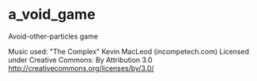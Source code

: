 # a_void_game
Avoid-other-particles game

Music used:
"The Complex"
Kevin MacLeod (incompetech.com)
Licensed under Creative Commons: By Attribution 3.0
http://creativecommons.org/licenses/by/3.0/

